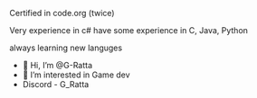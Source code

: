 Certified in code.org (twice)

Very experience in c#
have some experience in C, Java, Python

always learning new languges 

- 👋 Hi, I’m @G-Ratta
- 👀 I’m interested in Game dev
- Discord - G_Ratta

<!---
G-Ratta/G-Ratta is a ✨ special ✨ repository because its `README.md` (this file) appears on your GitHub profile.
You can click the Preview link to take a look at your changes.
--->
